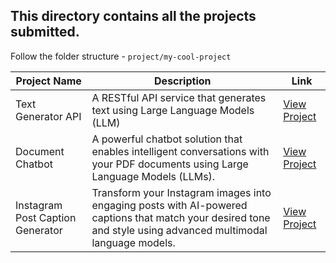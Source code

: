 ## This directory contains all the projects submitted. 

Follow the folder structure - `project/my-cool-project`

| Project Name | Description | Link |
|-------------|-------------|------|
| Text Generator API | A RESTful API service that generates text using Large Language Models (LLM) | [View Project](./text-generator-api) |
| Document Chatbot | A powerful chatbot solution that enables intelligent conversations with your PDF documents using Large Language Models (LLMs). | [View Project](./document-chatbot) |
| Instagram Post Caption Generator | Transform your Instagram images into engaging posts with AI-powered captions that match your desired tone and style using advanced multimodal language models. | [View Project](./instagram-post-caption-generator/) |


